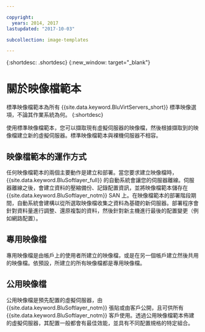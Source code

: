 ```yaml
---

copyright:
  years: 2014, 2017
lastupdated: "2017-10-03"

subcollection: image-templates

---
```


{:shortdesc: .shortdesc}
{:new_window: target="_blank"}

# 關於映像檔範本

標準映像檔範本為所有 {{site.data.keyword.BluVirtServers_short}} 標準映像選項，不論其作業系統為何。
{:shortdesc}

使用標準映像檔範本，您可以擷取現有虛擬伺服器的映像檔，然後根據擷取到的映像檔建立新的虛擬伺服器。標準映像檔範本與裸機伺服器不相容。

## 映像檔範本的運作方式
任何映像檔範本的兩個主要動作是建立和部署。當您要求建立映像檔時，{{site.data.keyword.BluSoftlayer_full}} 的自動系統會讓您的伺服器離線。伺服器離線之後，會建立資料的壓縮備份、記錄配置資訊，並將映像檔範本儲存在 {{site.data.keyword.BluSoftlayer_notm}} SAN 上。在映像檔範本的部署階段期間，自動系統會建構以從所選取映像檔收集之資料為基礎的新伺服器。部署程序會針對資料量進行調整、還原複製的資料，然後針對新主機進行最後的配置變更（例如網路配置）。

## 專用映像檔

專用映像檔是由帳戶上的使用者所建立的映像檔，或是在另一個帳戶建立然後共用的映像檔。依預設，所建立的所有映像檔都是專用映像檔。

## 公用映像檔

公用映像檔是預先配置的虛擬伺服器，由 {{site.data.keyword.BluSoftlayer_notm}} 張貼或由客戶公開，且可供所有 {{site.data.keyword.BluSoftlayer_notm}} 客戶使用。透過公用映像檔範本佈建的虛擬伺服器，其配置一般都會有最佳效能，並具有不同配置規格的特定組合。
